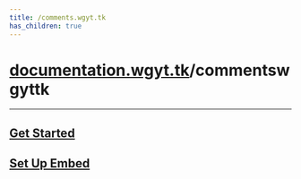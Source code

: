 ```yaml
---
title: /comments.wgyt.tk
has_children: true
---
```

# [documentation.wgyt.tk](https://documentation.wgyt.tk)/commentswgyttk
_________________
## [Get Started](/commentswgyttk/start)
## [Set Up Embed](/commentswgyttk/embed)
